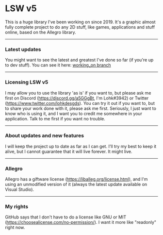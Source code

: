 # LSW v5
This is a huge library I've been working on since 2019. It's a graphic almost fully complete project to do any 2D stuff, like games, applications and stuff online, based on the Allegro library.

<hr>

### Latest updates
You might want to see the latest and greatest I've done so far (if you're up to dev stuff). You can see it here: [working_on branch](https://github.com/Lohkdesgds/LSW/tree/working_on)

<hr>

### Licensing LSW v5
I may allow you to use the library 'as is' if you want to, but please ask me first on Discord (https://discord.gg/a5GGgBt, I'm Lohk#3942) or Twitter (https://www.twitter.com/lohkdesgds).
You can try it out if you want to, but to share your work done with it, please ask me first. Seriously, I just want to know who is using it, and I want you to credit me somewhere in your application. Talk to me first if you want no trouble.

<hr>

### About updates and new features
I will keep the project up to date as far as I can get. I'll try my best to keep it alive, but I cannot guarantee that it will live forever. It might live.

<hr>

### Allegro
Allegro has a giftware license (https://liballeg.org/license.html), and I'm using an unmodified version of it (always the latest update available on Visual Studio).

<hr>

### My rights
GitHub says that I don't have to do a license like GNU or MIT (https://choosealicense.com/no-permission/). I want it more like "readonly" right now.
